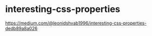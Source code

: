 # interesting-css-properties

https://medium.com/@leonidshvab1996/interesting-css-properties-dedb89a8a026